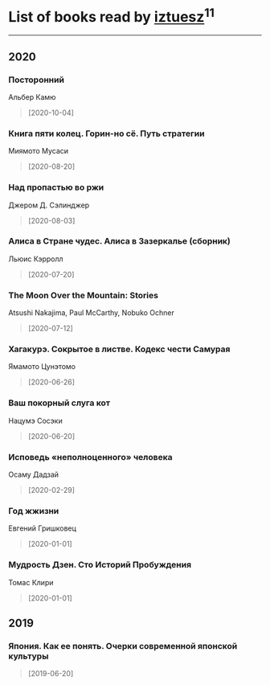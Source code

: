 # List of books read by [iztuesz](https://plus.google.com/u/0/100877468102766148730/)<sup>11</sup>
---

## 2020

### Посторонний
Альбер Камю
> [2020-10-04] 


### Книга пяти колец. Горин-но сё. Путь стратегии
Миямото Мусаси
> [2020-08-20] 


### Над пропастью во ржи
Джером Д. Сэлинджер
> [2020-08-03] 


### Алиса в Стране чудес. Алиса в Зазеркалье (сборник)
Льюис Кэрролл
> [2020-07-20] 


### The Moon Over the Mountain: Stories
Atsushi Nakajima, Paul McCarthy, Nobuko Ochner
> [2020-07-12] 


### Хагакурэ. Сокрытое в листве. Кодекс чести Самурая
Ямамото Цунэтомо
> [2020-06-26] 


### Ваш покорный слуга кот
Нацумэ Сосэки
> [2020-06-20] 


### Исповедь «неполноценного» человека
Осаму Дадзай
> [2020-02-29] 


### Год жжизни
Евгений Гришковец
> [2020-01-01] 


### Мудрость Дзен. Сто Историй Пробуждения
Томас Клири
> [2020-01-01] 



## 2019

### Япония. Как ее понять. Очерки современной японской культуры
> [2019-06-20] 



